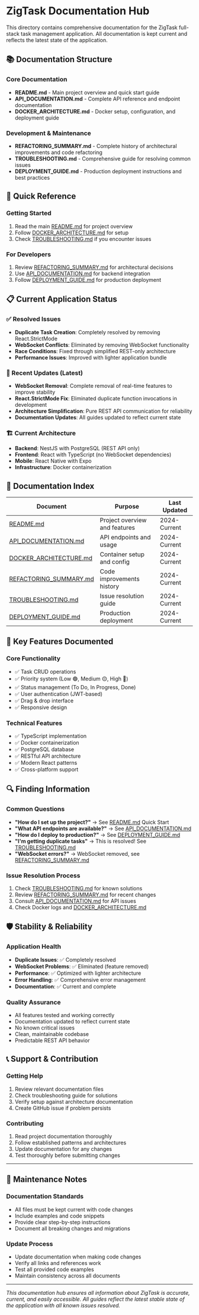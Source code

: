 # ZigTask Documentation Hub

This directory contains comprehensive documentation for the ZigTask full-stack task management application. All documentation is kept current and reflects the latest state of the application.

## 📚 Documentation Structure

### Core Documentation
- **README.md** - Main project overview and quick start guide
- **API_DOCUMENTATION.md** - Complete API reference and endpoint documentation
- **DOCKER_ARCHITECTURE.md** - Docker setup, configuration, and deployment guide

### Development & Maintenance
- **REFACTORING_SUMMARY.md** - Complete history of architectural improvements and code refactoring
- **TROUBLESHOOTING.md** - Comprehensive guide for resolving common issues
- **DEPLOYMENT_GUIDE.md** - Production deployment instructions and best practices

## 🚀 Quick Reference

### Getting Started
1. Read the main [README.md](../README.md) for project overview
2. Follow [DOCKER_ARCHITECTURE.md](DOCKER_ARCHITECTURE.md) for setup
3. Check [TROUBLESHOOTING.md](TROUBLESHOOTING.md) if you encounter issues

### For Developers
1. Review [REFACTORING_SUMMARY.md](REFACTORING_SUMMARY.md) for architectural decisions
2. Use [API_DOCUMENTATION.md](API_DOCUMENTATION.md) for backend integration
3. Follow [DEPLOYMENT_GUIDE.md](DEPLOYMENT_GUIDE.md) for production deployment

## 📋 Current Application Status

### ✅ Resolved Issues
- **Duplicate Task Creation**: Completely resolved by removing React.StrictMode
- **WebSocket Conflicts**: Eliminated by removing WebSocket functionality
- **Race Conditions**: Fixed through simplified REST-only architecture
- **Performance Issues**: Improved with lighter application bundle

### 🔧 Recent Updates (Latest)
- **WebSocket Removal**: Complete removal of real-time features to improve stability
- **React.StrictMode Fix**: Eliminated duplicate function invocations in development
- **Architecture Simplification**: Pure REST API communication for reliability
- **Documentation Updates**: All guides updated to reflect current state

### 🏗️ Current Architecture
- **Backend**: NestJS with PostgreSQL (REST API only)
- **Frontend**: React with TypeScript (no WebSocket dependencies)
- **Mobile**: React Native with Expo
- **Infrastructure**: Docker containerization

## 📖 Documentation Index

| Document | Purpose | Last Updated |
|----------|---------|--------------|
| [README.md](../README.md) | Project overview and features | 2024-Current |
| [API_DOCUMENTATION.md](API_DOCUMENTATION.md) | API endpoints and usage | 2024-Current |
| [DOCKER_ARCHITECTURE.md](DOCKER_ARCHITECTURE.md) | Container setup and config | 2024-Current |
| [REFACTORING_SUMMARY.md](REFACTORING_SUMMARY.md) | Code improvements history | 2024-Current |
| [TROUBLESHOOTING.md](TROUBLESHOOTING.md) | Issue resolution guide | 2024-Current |
| [DEPLOYMENT_GUIDE.md](DEPLOYMENT_GUIDE.md) | Production deployment | 2024-Current |

## 🎯 Key Features Documented

### Core Functionality
- ✅ Task CRUD operations
- ✅ Priority system (Low 🟢, Medium 🟡, High 🔴)
- ✅ Status management (To Do, In Progress, Done)
- ✅ User authentication (JWT-based)
- ✅ Drag & drop interface
- ✅ Responsive design

### Technical Features
- ✅ TypeScript implementation
- ✅ Docker containerization
- ✅ PostgreSQL database
- ✅ RESTful API architecture
- ✅ Modern React patterns
- ✅ Cross-platform support

## 🔍 Finding Information

### Common Questions
- **"How do I set up the project?"** → See [README.md](../README.md) Quick Start
- **"What API endpoints are available?"** → See [API_DOCUMENTATION.md](API_DOCUMENTATION.md)
- **"How do I deploy to production?"** → See [DEPLOYMENT_GUIDE.md](DEPLOYMENT_GUIDE.md)
- **"I'm getting duplicate tasks"** → This is resolved! See [TROUBLESHOOTING.md](TROUBLESHOOTING.md)
- **"WebSocket errors?"** → WebSocket removed, see [REFACTORING_SUMMARY.md](REFACTORING_SUMMARY.md)

### Issue Resolution Process
1. Check [TROUBLESHOOTING.md](TROUBLESHOOTING.md) for known solutions
2. Review [REFACTORING_SUMMARY.md](REFACTORING_SUMMARY.md) for recent changes
3. Consult [API_DOCUMENTATION.md](API_DOCUMENTATION.md) for API issues
4. Check Docker logs and [DOCKER_ARCHITECTURE.md](DOCKER_ARCHITECTURE.md)

## 🛡️ Stability & Reliability

### Application Health
- **Duplicate Issues**: ✅ Completely resolved
- **WebSocket Problems**: ✅ Eliminated (feature removed)
- **Performance**: ✅ Optimized with lighter architecture
- **Error Handling**: ✅ Comprehensive error management
- **Documentation**: ✅ Current and complete

### Quality Assurance
- All features tested and working correctly
- Documentation updated to reflect current state
- No known critical issues
- Clean, maintainable codebase
- Predictable REST API behavior

## 📞 Support & Contribution

### Getting Help
1. Review relevant documentation files
2. Check troubleshooting guide for solutions
3. Verify setup against architecture documentation
4. Create GitHub issue if problem persists

### Contributing
1. Read project documentation thoroughly
2. Follow established patterns and architectures
3. Update documentation for any changes
4. Test thoroughly before submitting changes

---

## 📝 Maintenance Notes

### Documentation Standards
- All files must be kept current with code changes
- Include examples and code snippets
- Provide clear step-by-step instructions
- Document all breaking changes and migrations

### Update Process
- Update documentation when making code changes
- Verify all links and references work
- Test all provided code examples
- Maintain consistency across all documents

---

*This documentation hub ensures all information about ZigTask is accurate, current, and easily accessible. All guides reflect the latest stable state of the application with all known issues resolved.* 